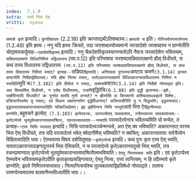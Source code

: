 ```yaml
---
index:  7.1.9
sutra:  अतो भिस ऐस्
vritti:  nyasa
---
```


`समासे कृते` इत्यादि। `कुगतिप्रादयः` (2.2.18) इति क्रान्ताद्यर्थेऽतिशब्दस्य। `ह्रस्वत्वे च` इति। `गोस्त्रियोरुपसर्जनस्य` (1.2.48) इति ह्रस्वः। ननु यदि ह्रस्वः क्रियते, तदा जराशब्दस्योच्यमानो जरसादेशो जरशब्दस्य न प्राप्नोतीति चोद्यमपाकर्तुमाह--`एकदेशविकृतम्` इत्यादि।
ननु चैकदेशविकृतस्यानन्यत्वेऽपि नैवात्र जरसादेशेन भवितव्यम्, `सन्निपातलश्रणो विधिरनिमित्तं तद्विधातस्य` (व्या.प.12) इति परिभाषया जरशब्दसन्निपातलक्षणो ह्यैस् विधीयते, स कथं तस्य विधातस्य तद्विधातस्य` (व्या.प.12) इति परिभाषया जरशब्दसन्निपातलक्षणो ह्यैस् विधीयते, स कथं तस्य विघातस्य निमित्तं स्यात्? इत्याह--`सन्निपात` इत्यादि। अनित्यत्वं पुनरस्याः `कष्टाय क्रमणे` (3.1.14) इत्यतः कष्टायेति निर्देशाद्वेवितव्यम्। यदि ह्येषा नित्या स्यात्, ततोऽकारान्तलक्षणो विधिरकारान्तताविधातस्य निमित्तं न स्यादिति `सुपि च` (7.3.102) इति दीर्घत्वं न स्यात्, ततश्च `कष्टाय` (3.1.14) इति निर्देशो नोपपद्यत इति। अथ किमर्थमैस् विधीयते, न एसेव विधीयताम्, तत्रापि `वृद्धिरेचि` (6.1.88) इति वृद्धौ कृतायाम्--वृक्षैः, प्लक्षैरित्यादि सिध्यति? कः पुनरेवं सतदि गुणो लभ्यते? न ह्यैस्येसि वा क्रियमाणो कश्चिल्लाधवकृतो विशेषः, प्रक्रियागौरवमेव तु स्यात्; एवं विधाय लक्षणान्तरेण वृद्धेर्विधानात्? अजितरसैरिति तु न सिद्ध्यति; वृद्ध्यभावात्। वृद्ध्यभावसत्वकारान्तताभावदिति यत्किञ्चिदेतत्।
इह वृक्षैरित्यत्र भिसि परभूते `अतो भिस ऐस्` इत्यैस्भावः प्राप्नोति, `बहुवचने झल्येत्` (7.3.103) इत्येस्वञ्च, उभयञ्चैतत् सावकाशम्, तत्रैस्भावस्य सावकाशत्वम्--कृतेऽप्येत्त्वे भूतपूर्वमकारान्तत्वामाश्रित्य, एवत्त्वस्यावकाशः--भ्यसादिः` परत्वादेत्त्वेनात्र भवितव्यमिति यो मन्येत, तं प्रत्याह--`एत्त्वं भिसि परत्वात्` इत्यादि। भिसि परत्वादेत्त्वञ्चेन्मन्यसे, अत ऐस् क्व भविष्यति? अकारान्तात् परस्य भिस ऐस् विधीयते, तत्र यदि परत्वादेत्त्वं भवेत् क्वेदानीमैस् भविष्यति? न क्वचित्; अकारान्ततायाः सर्वत्रैत्त्वेन विहितत्वादिति भावः। ऐस्भावस्य विषयं दर्शयितुमाह--`कृतेऽप्येत्त्वे` इत्यदि। कथं पुनः कृत एत्त्व ऐस् भवति, यावताऽकारान्तादङ्गादुत्तर्स्य भिस ऐसिकति, न च परत्वादेत्त्वे कृतेऽकारान्तादुत्त्रो भिस् भवति, तत्र वचनप्रमाण्यात् कृतेऽप्येत्त्वे भूतपूर्वमकारान्तत्वमाश्रित्यैस्मभविष्यति। `ऐस्तु नित्यस्तथा सति` इति। एवं कृतेऽप्येत्त्व ऐस्भावेन भवितव्यमकृतेऽपीति कृताकृतप्रसङ्गित्वात्; ऐस्तु नित्यः, एत्त्वं त्वनित्यम्; न हि तदैस्भावे कृते प्राप्नोति; झलो निमित्तस्याभावात्। नित्यानित्ययोश्च तुल्यबलत्वाद्विप्रतिषेधो नोपपद्यते। ततश्च परमप्येत्त्वमपास्य बलवानैस्भविध्यतीति भावः।।

